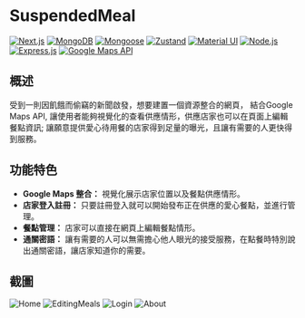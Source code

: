 # SuspendedMeal

[![Next.js](https://img.shields.io/badge/Next.js-0078D4?style=for-the-badge&logo=next.js&logoColor=white)](https://nextjs.org/)
[![MongoDB](https://img.shields.io/badge/MongoDB-4DB33D?style=for-the-badge&logo=mongodb&logoColor=white)](https://www.mongodb.com/)
[![Mongoose](https://img.shields.io/badge/Mongoose-880000?style=for-the-badge&logo=mongoose&logoColor=white)](https://mongoosejs.com/)
[![Zustand](https://img.shields.io/badge/Zustand-FFD700?style=for-the-badge&logo=zustand&logoColor=white)](https://github.com/pmndrs/zustand)
[![Material UI](https://img.shields.io/badge/Material_UI-007FFF?style=for-the-badge&logo=material-ui&logoColor=white)](https://mui.com/)
[![Node.js](https://img.shields.io/badge/Node.js-339933?style=for-the-badge&logo=node.js&logoColor=white)](https://nodejs.org/)
[![Express.js](https://img.shields.io/badge/Express.js-000000?style=for-the-badge&logo=express&logoColor=white)](https://expressjs.com/)
[![Google Maps API](https://img.shields.io/badge/Google_Maps_API-4285F4?style=for-the-badge&logo=google-maps&logoColor=white)](https://developers.google.com/maps/documentation/javascript/overview)

## 概述

受到一則因飢餓而偷竊的新聞啟發，想要建置一個資源整合的網頁，
結合Google Maps API, 讓使用者能夠視覺化的查看供應情形，供應店家也可以在頁面上編輯餐點資訊;
讓願意提供愛心待用餐的店家得到足量的曝光，且讓有需要的人更快得到服務。

## 功能特色

- **Google Maps 整合：** 視覺化展示店家位置以及餐點供應情形。
- **店家登入註冊：** 只要註冊登入就可以開始發布正在供應的愛心餐點，並進行管理。
- **餐點管理：** 店家可以直接在網頁上編輯餐點情形。
- **通關密語：** 讓有需要的人可以無需擔心他人眼光的接受服務，在點餐時特別說出通關密語，讓店家知道你的需要。

## 截圖

![Home](https://github.com/Bruce70345/SuspendedMeal/WebAppPics/HomePage.png)
![EditingMeals](https://github.com/Bruce70345/SuspendedMeal/WebAppPics/EditingMeals.png)
![Login](https://github.com/Bruce70345/SuspendedMeal/WebAppPics/LoginPage.png)
![About](https://github.com/Bruce70345/SuspendedMeal/WebAppPics/AboutUsPage.png)